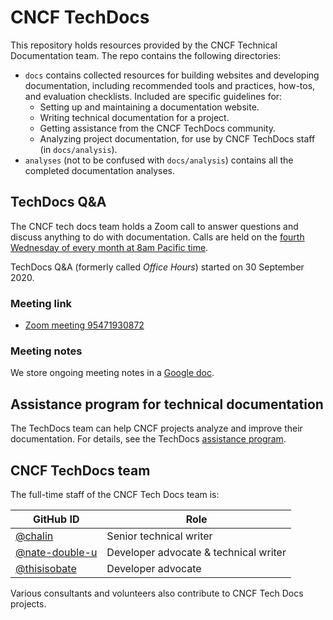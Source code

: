 # CNCF TechDocs

This repository holds resources provided by the CNCF Technical Documentation
team. The repo contains the following directories:

- `docs` contains collected resources for building websites and developing
  documentation, including recommended tools and practices, how-tos,
  and evaluation checklists. Included are specific guidelines for:
  - Setting up and maintaining a documentation website.
  - Writing technical documentation for a project.
  - Getting assistance from the CNCF TechDocs community.
  - Analyzing project documentation, for use by CNCF TechDocs staff
      (in `docs/analysis`).
- `analyses` (not to be confused with `docs/analysis`) contains all the
  completed documentation analyses.

## TechDocs Q&A

The CNCF tech docs team holds a Zoom call to answer questions and discuss
anything to do with documentation. Calls are held on the
[fourth Wednesday of every month at 8am Pacific time][date-time].

TechDocs Q&A (formerly called *Office Hours*) started on 30 September 2020.

### Meeting link

- [Zoom meeting 95471930872]

### Meeting notes

We store ongoing meeting notes in a
[Google doc](https://docs.google.com/document/d/1roexHTLCrErYjNT2NEoRsVnn_YNbQzZ1gyXNK8hXR4Q/).

## Assistance program for technical documentation

The TechDocs team can help CNCF projects analyze and improve their
documentation. For details, see the TechDocs
[assistance program](docs/assistance.md).

## CNCF TechDocs team

The full-time staff of the CNCF Tech Docs team is:

<!-- markdownlint-disable line-length -->

| GitHub ID                                          | Role                                  |
| -------------------------------------------------- | ------------------------------------- |
| [@chalin](https://github.com/chalin)               | Senior technical writer               |
| [@nate-double-u](https://github.com/nate-double-u) | Developer advocate & technical writer |
| [@thisisobate](https://github.com/thisisobate)     | Developer advocate                    |

<!-- markdownlint-enable line-length -->
<!-- cSpell:ignore chalin nate thisisobate -->

Various consultants and volunteers also contribute to CNCF Tech Docs projects.

[date-time]:
  https://tockify.com/cncf.public.events/monthly?search=CNCF%20Tech%20Writers%20Office%20Hours
[Zoom meeting 95471930872]:
  https://zoom-lfx.platform.linuxfoundation.org/meeting/95471930872?password=db1aa715-a60b-444c-8b14-71d44161a42e

